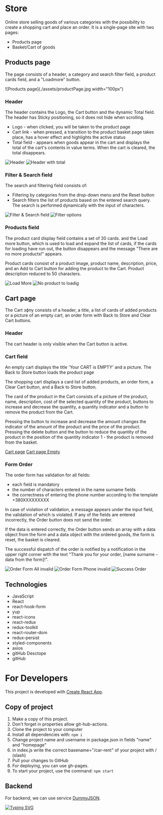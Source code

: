 # Store

Online store selling goods of various categories with the possibility to create
a shopping cart and place an order. It is a single-page site with two pages:

- Products page
- Basket/Cart of goods

## Products page

The page consists of a header, a category and search filter field, a product
cards field, and a "Loadmore" button.

![Products page](./assets/productPage.jpg width="100px")

### Header

The header contains the Logo, the Cart button and the dynamic Total field. The
header has Sticky positioning, so it does not hide when scrolling.

- Logo - when clicked, you will be taken to the product page
- Cart link - when pressed, a transition to the product basket page takes place,
  has a hover effect and highlights the active status
- Total field - appears when goods appear in the cart and displays the total of
  the cart's contents in value terms. When the cart is cleared, the total
  disappears.

![Header ](./assets/header.jpg) ![Header with total](./assets/headerTotal.jpg)

### Filter & Search field

The search and filtering field consists of:

- Filtering by categories from the drop-down menu and the Reset button
- Search filters the list of products based on the entered search query. The
  search is performed dynamically with the input of characters.

![Filter & Search field](./assets/filterField.jpg)
![Filter options](./assets/filter.png)

### Products field

The product card display field contains a set of 30 cards. and the Load more
button, which is used to load and expand the list of cards, if the cards for
loading have run out, the button disappears and the message "There are no more
products!" appears.

Product cards consist of a product image, product name, description, price, and
an Add to Cart button for adding the product to the Cart. Product description
reduced to 50 characters.

![Load More](./assets/loadMore.jpg)
![No product to loadig](./assets/noProducts.jpg)

## Cart page

The Сart зфпу consists of a header, a title, a list of cards of added products
or a picture of an empty cart, an order form with Back to Store and Clear Cart
buttons.

### Header

The cart header is only visible when the Cart button is active.

### Cart field

An empty cart displays the title 'Your CART is EMPTY' and a picture. The Back to
Store button loads the product page

The shopping cart displays a card list of added products, an order form, a Clear
Cart button, and a Back to Store button.

The card of the product in the Cart consists of a picture of the product, name,
description, cost of the selected quantity of the product, buttons to increase
and decrease the quantity, a quantity indicator and a button to remove the
product from the Cart.

Pressing the button to increase and decrease the amount changes the indicator of
the amount of the product and the price of the product. Pressing the delete
button and the button to reduce the quantity of the product in the position of
the quantity indicator 1 - the product is removed from the basket.

[Cart page](./assets/cart.jpg) [Cart page Empty](./assets/cartEmpty.jpg)

### Form Order

The order form has validation for all fields:

- each field is mandatory
- the number of characters entered in the name surname fields
- the correctness of entering the phone number according to the template
  +380XXXXXXXXX

In case of violation of validation, a message appears under the input field, the
validation of which is violated. If any of the fields are entered incorrectly,
the Order button does not send the order.

If the data is entered correctly, the Order button sends an array with a data
object from the form and a data object with the ordered goods, the form is
reset, the basket is cleared.

The successful dispatch of the order is notified by a notification in the upper
right corner with the text "Thank you for your order, [name surname - data from
the form]!".

![Order Form All invalid](./assets/formValidation.jpg)
![Order Form Phone invalid](./assets/formPhoneValid.jpg)
![Success Order](./assets/sendNotification.jpg)

## Technologies

- JavaScript
- React
- react-hook-form
- yup
- react-icons
- react-redux
- redux-toolkit
- react-router-dom
- redux-persist
- styled-components
- axios
- gitHub Desctope
- gitHub

# For Developers

This project is developed with
[Create React App](https://github.com/facebook/create-react-app).

## Copy of project

1. Make a copy of this project.
2. Don't forget in properties allow git-hub-actions.
3. Clone the project to your computer
4. Install all dependencies with: `npm i`
5. Change project name and username in package.json in fields "name" and
   "homepage"
6. in index.js write the correct basename="/car-rent" of your project with /
   (slash)
7. Pull your changes to GitHub
8. For deploying, you can use gh-pages.
9. To start your project, use the command: `npm start`

## Backend

For backend, we can use service [DummyJSON](https://dummyjson.com).

[![Typing SVG](https://readme-typing-svg.herokuapp.com?color=%2336BCF7&lines=Test+Task+for+Lampa+Software)](https://git.io/typing-svg)
